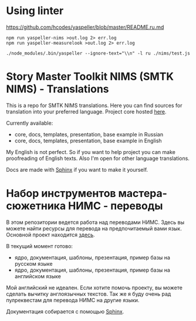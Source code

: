 # Using linter

https://github.com/hcodes/yaspeller/blob/master/README.ru.md

    npm run yaspeller-nims >out.log 2> err.log
    npm run yaspeller-measurelook >out.log 2> err.log
    
    ./node_modules/.bin/yaspeller --ignore-text="\\n" -l ru ./nims/test.js

# Story Master Toolkit NIMS (SMTK NIMS) - Translations

This is a repo for SMTK NIMS translations. Here you can find sources for translation into your preferred language. Project core hosted [here](https://bitbucket.org/NtsDK/story-master-toolkit-smtk-nims).

Currently available:

* core, docs, templates, presentation, base example in Russian
* core, docs, templates, presentation, base example in English
 
My English is not perfect. So if you want to help project you can make proofreading of English texts.
Also I'm open for other language translations.

Docs are made with [Sphinx](http://www.sphinx-doc.org/en/stable/) if you want to make it yourself.

# Набор инструментов мастера-сюжетника НИМС - переводы

В этом репозитории ведется работа над переводами НИМС. Здесь вы можете найти ресурсы для перевода на предпочитаемый вами язык. Основной проект находится [здесь](https://bitbucket.org/NtsDK/story-master-toolkit-smtk-nims).

В текущий момент готово:

* ядро, документация, шаблоны, презентация, пример базы на русском языке
* ядро, документация, шаблоны, презентация, пример базы на английском языке

Мой английский не идеален. Если хотите помочь проекту, вы можете сделать вычитку англоязычных текстов.
Так же я буду очень рад пулреквестам для перевода НИМС на другие языки.

Документация собирается с помощью [Sphinx](http://www.sphinx-doc.org/en/stable/).
